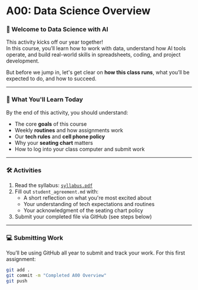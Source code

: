 # A00: Data Science Overview

### 🧭 Welcome to Data Science with AI

This activity kicks off our year together!  
In this course, you’ll learn how to work with data, understand how AI tools operate, and build real-world skills in spreadsheets, coding, and project development.

But before we jump in, let's get clear on **how this class runs**, what you’ll be expected to do, and how to succeed.

---

### 📘 What You'll Learn Today
By the end of this activity, you should understand:
- The core **goals** of this course
- Weekly **routines** and how assignments work
- Our **tech rules** and **cell phone policy**
- Why your **seating chart** matters
- How to log into your class computer and submit work

---

### 🛠️ Activities
1. Read the syllabus: [`syllabus.pdf`](./syllabus.pdf)
2. Fill out `student_agreement.md` with:
   - A short reflection on what you're most excited about
   - Your understanding of tech expectations and routines
   - Your acknowledgment of the seating chart policy
3. Submit your completed file via GitHub (see steps below)

---

### 💻 Submitting Work
You’ll be using GitHub all year to submit and track your work. For this first assignment:
```bash
git add .
git commit -m "Completed A00 Overview"
git push

